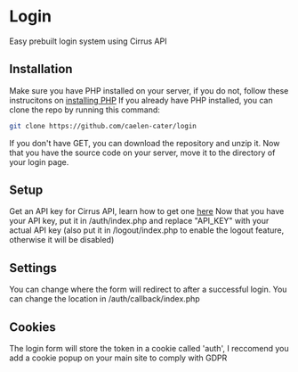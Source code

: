 # Login
Easy prebuilt login system using Cirrus API

## Installation
Make sure you have PHP installed on your server, if you do not, follow these instrucitons on [installing PHP](https://www.php.net/manual/en/install.php)
If you already have PHP installed, you can clone the repo by running this command:
```bash
git clone https://github.com/caelen-cater/login
```
If you don't have GET, you can download the repository and unzip it.
Now that you have the source code on your server, move it to the directory of your login page.

## Setup
Get an API key for Cirrus API, learn how to get one [here](https://api.cirrus.center/docs/hc/articles/3/14/11/api-keys)
Now that you have your API key, put it in /auth/index.php and replace "API_KEY" with your actual API key (also put it in /logout/index.php to enable the logout feature, otherwise it will be disabled)

## Settings
You can change where the form will redirect to after a successful login. You can change the location in /auth/callback/index.php

## Cookies
The login form will store the token in a cookie called 'auth', I reccomend you add a cookie popup on your main site to comply with GDPR
